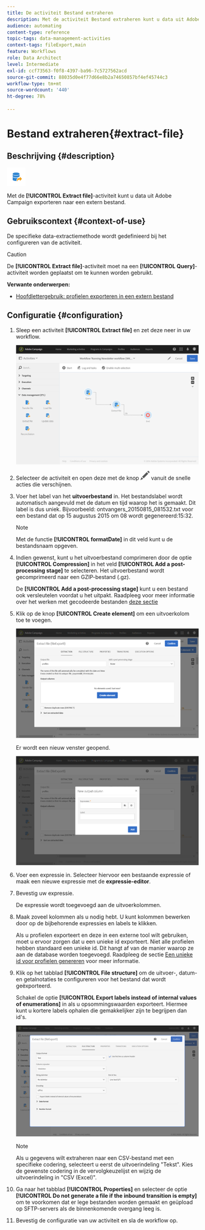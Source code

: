 ```yaml
---
title: De activiteit Bestand extraheren
description: Met de activiteit Bestand extraheren kunt u data uit Adobe Campaign exporteren naar een extern bestand.
audience: automating
content-type: reference
topic-tags: data-management-activities
context-tags: fileExport,main
feature: Workflows
role: Data Architect
level: Intermediate
exl-id: ccf73563-f0f8-4397-ba96-7c5727562acd
source-git-commit: 88035d0e4f77d66e8b2a74650857bf4ef45744c3
workflow-type: tm+mt
source-wordcount: '440'
ht-degree: 78%

---
```


# Bestand extraheren{#extract-file}

## Beschrijving {#description}

![](assets/export.png)

Met de **[!UICONTROL Extract file]**-activiteit kunt u data uit Adobe Campaign exporteren naar een extern bestand.

## Gebruikscontext {#context-of-use}

De specifieke data-extractiemethode wordt gedefinieerd bij het configureren van de activiteit.

>[!CAUTION]
>
>De **[!UICONTROL Extract file]**-activiteit moet na een **[!UICONTROL Query]**-activiteit worden geplaatst om te kunnen worden gebruikt.

**Verwante onderwerpen:**

* [Hoofdlettergebruik: profielen exporteren in een extern bestand](../../automating/using/exporting-profiles-in-file.md)

## Configuratie {#configuration}

1. Sleep een activiteit **[!UICONTROL Extract file]** en zet deze neer in uw workflow.

   ![](assets/wkf_data_export1.png)

1. Selecteer de activiteit en open deze met de knop ![](assets/edit_darkgrey-24px.png) vanuit de snelle acties die verschijnen.
1. Voer het label van het **uitvoerbestand** in. Het bestandslabel wordt automatisch aangevuld met de datum en tijd waarop het is gemaakt. Dit label is dus uniek. Bijvoorbeeld: ontvangers_20150815_081532.txt voor een bestand dat op 15 augustus 2015 om 08 wordt gegenereerd:15:32.

   >[!NOTE]
   >
   >Met de functie **[!UICONTROL formatDate]** in dit veld kunt u de bestandsnaam opgeven.

1. Indien gewenst, kunt u het uitvoerbestand comprimeren door de optie **[!UICONTROL Compression]** in het veld **[!UICONTROL Add a post-processing stage]** te selecteren. Het uitvoerbestand wordt gecomprimeerd naar een GZIP-bestand (.gz).

   De **[!UICONTROL Add a post-processing stage]** kunt u een bestand ook versleutelen voordat u het uitpakt. Raadpleeg voor meer informatie over het werken met gecodeerde bestanden [deze sectie](../../automating/using/managing-encrypted-data.md)

1. Klik op de knop **[!UICONTROL Create element]** om een uitvoerkolom toe te voegen.

   ![](assets/wkf_data_export2.png)

   Er wordt een nieuw venster geopend.

   ![](assets/wkf_data_export3.png)

1. Voer een expressie in. Selecteer hiervoor een bestaande expressie of maak een nieuwe expressie met de **expressie-editor**.
1. Bevestig uw expressie.

   De expressie wordt toegevoegd aan de uitvoerkolommen.

1. Maak zoveel kolommen als u nodig hebt. U kunt kolommen bewerken door op de bijbehorende expressies en labels te klikken.

   Als u profielen exporteert en deze in een externe tool wilt gebruiken, moet u ervoor zorgen dat u een unieke id exporteert. Niet alle profielen hebben standaard een unieke id. Dit hangt af van de manier waarop ze aan de database worden toegevoegd. Raadpleeg de sectie [Een unieke id voor profielen genereren](../../developing/using/configuring-the-resource-s-data-structure.md#generating-a-unique-id-for-profiles-and-custom-resources) voor meer informatie.

1. Klik op het tabblad **[!UICONTROL File structure]** om de uitvoer-, datum- en getalnotaties te configureren voor het bestand dat wordt geëxporteerd.

   Schakel de optie **[!UICONTROL Export labels instead of internal values of enumerations]** in als u opsommingswaarden exporteert. Hiermee kunt u kortere labels ophalen die gemakkelijker zijn te begrijpen dan id&#39;s.

   ![](assets/extract-file-file-structure.png)

   >[!NOTE]
   >
   >Als u gegevens wilt extraheren naar een CSV-bestand met een specifieke codering, selecteert u eerst de uitvoerindeling &quot;Tekst&quot;. Kies de gewenste codering in de vervolgkeuzelijst en wijzig de uitvoerindeling in &quot;CSV (Excel)&quot;.

1. Ga naar het tabblad **[!UICONTROL Properties]** en selecteer de optie **[!UICONTROL Do not generate a file if the inbound transition is empty]** om te voorkomen dat er lege bestanden worden gemaakt en geüpload op SFTP-servers als de binnenkomende overgang leeg is.
1. Bevestig de configuratie van uw activiteit en sla de workflow op.
